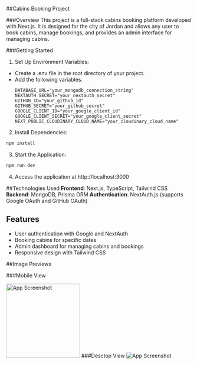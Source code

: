 ##Cabins Booking Project

###Overview
This project is a full-stack cabins booking platform developed with Next.js. It is designed for the city of Jordan and allows any user to book cabins, manage bookings, and provides an admin interface for managing cabins.


###Getting Started

1. Set Up Environment Variables:
- Create a .env file in the root directory of your project.
- Add the following variables.
     ```
     DATABASE_URL="your_mongodb_connection_string"
     NEXTAUTH_SECRET="your_nextauth_secret"
     GITHUB_ID="your_github_id"
     GITHUB_SECRET="your_github_secret"
     GOOGLE_CLIENT_ID="your_google_client_id"
     GOOGLE_CLIENT_SECRET="your_google_client_secret"
     NEXT_PUBLIC_CLOUDINARY_CLOUD_NAME="your_cloudinary_cloud_name"
     ```

2. Install Dependencies:

```bash
npm install
```

3. Start the Application:

```bash
npm run dev
```

4. Access the application at  http://localhost:3000

##Technologies Used
 **Frontend**: Next.js, TypeScript, Tailwind CSS
**Backend**: MongoDB, Prisma ORM
**Authentication**: NextAuth.js (supports Google OAuth and GitHub OAuth)

## Features

- User authentication with Google and NextAuth
- Booking cabins for specific dates
- Admin dashboard for managing cabins and bookings
- Responsive design with Tailwind CSS

##Image Previews

###Mobile View


<img src="https://private-user-images.githubusercontent.com/115384907/327417757-83f4fd63-63ac-4578-94ef-a1bbd174840a.png?jwt=eyJhbGciOiJIUzI1NiIsInR5cCI6IkpXVCJ9.eyJpc3MiOiJnaXRodWIuY29tIiwiYXVkIjoicmF3LmdpdGh1YnVzZXJjb250ZW50LmNvbSIsImtleSI6ImtleTUiLCJleHAiOjE3MTQ2NTA5MzksIm5iZiI6MTcxNDY1MDYzOSwicGF0aCI6Ii8xMTUzODQ5MDcvMzI3NDE3NzU3LTgzZjRmZDYzLTYzYWMtNDU3OC05NGVmLWExYmJkMTc0ODQwYS5wbmc_WC1BbXotQWxnb3JpdGhtPUFXUzQtSE1BQy1TSEEyNTYmWC1BbXotQ3JlZGVudGlhbD1BS0lBVkNPRFlMU0E1M1BRSzRaQSUyRjIwMjQwNTAyJTJGdXMtZWFzdC0xJTJGczMlMkZhd3M0X3JlcXVlc3QmWC1BbXotRGF0ZT0yMDI0MDUwMlQxMTUwMzlaJlgtQW16LUV4cGlyZXM9MzAwJlgtQW16LVNpZ25hdHVyZT1iNzc5N2ZjOTEyNmM3NThlOGVkNDY4NGUzMTM4MDExNTZlMDYyMzI3MjgwMjAwNDJiMmIzMTE2ZGM2OWYyMDI3JlgtQW16LVNpZ25lZEhlYWRlcnM9aG9zdCZhY3Rvcl9pZD0wJmtleV9pZD0wJnJlcG9faWQ9MCJ9.Y1ZPRRVsU8YFPuJGl9zc6RO0jF9DxHJ2d6epVH4C3mw"  width="200" alt="App Screenshot"/>
###Desctop View


<img src="https://private-user-images.githubusercontent.com/115384907/327417763-e58cb763-2eb0-42cc-84c8-147c8a2c135d.png?jwt=eyJhbGciOiJIUzI1NiIsInR5cCI6IkpXVCJ9.eyJpc3MiOiJnaXRodWIuY29tIiwiYXVkIjoicmF3LmdpdGh1YnVzZXJjb250ZW50LmNvbSIsImtleSI6ImtleTUiLCJleHAiOjE3MTQ2NTA5MzksIm5iZiI6MTcxNDY1MDYzOSwicGF0aCI6Ii8xMTUzODQ5MDcvMzI3NDE3NzYzLWU1OGNiNzYzLTJlYjAtNDJjYy04NGM4LTE0N2M4YTJjMTM1ZC5wbmc_WC1BbXotQWxnb3JpdGhtPUFXUzQtSE1BQy1TSEEyNTYmWC1BbXotQ3JlZGVudGlhbD1BS0lBVkNPRFlMU0E1M1BRSzRaQSUyRjIwMjQwNTAyJTJGdXMtZWFzdC0xJTJGczMlMkZhd3M0X3JlcXVlc3QmWC1BbXotRGF0ZT0yMDI0MDUwMlQxMTUwMzlaJlgtQW16LUV4cGlyZXM9MzAwJlgtQW16LVNpZ25hdHVyZT03NWQwYzRhOGY2MzhiM2FiMWM1YTI0YTgzZjk4NTBmMDliMmQ5ZTA5NWNjNGYyOWFkNTc2NGVhYWYzZmNlZjQ3JlgtQW16LVNpZ25lZEhlYWRlcnM9aG9zdCZhY3Rvcl9pZD0wJmtleV9pZD0wJnJlcG9faWQ9MCJ9.s9cWreY0Kar_9dDzzKbQl3tvFXcKjyRxNpuRntxwVaM"  alt="App Screenshot"/>
